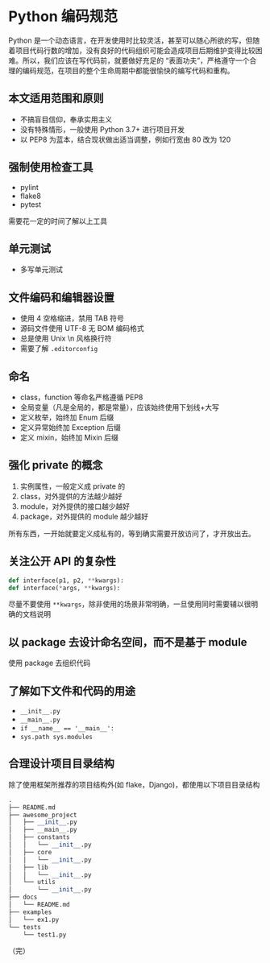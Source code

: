 # Python 编码规范

Python 是一个动态语言，在开发使用时比较灵活，甚至可以随心所欲的写，但随着项目代码行数的增加，没有良好的代码组织可能会造成项目后期维护变得比较困难。所以，我们应该在写代码前，就要做好充足的 “表面功夫”，严格遵守一个合理的编码规范，在项目的整个生命周期中都能很愉快的编写代码和重构。

## 本文适用范围和原则

* 不搞盲目信仰，奉承实用主义
* 没有特殊情形，一般使用 Python 3.7+ 进行项目开发
* 以 PEP8 为蓝本，结合现状做出适当调整，例如行宽由 80 改为 120

## 强制使用检查工具

* pylint
* flake8
* pytest

需要花一定的时间了解以上工具

## 单元测试

* 多写单元测试

## 文件编码和编辑器设置

* 使用 4 空格缩进，禁用 TAB 符号
* 源码文件使用 UTF-8 无 BOM 编码格式
* 总是使用 Unix \n 风格换行符
* 需要了解 `.editorconfig`

## 命名

* class，function 等命名严格遵循 PEP8
* 全局变量（凡是全局的，都是常量），应该始终使用下划线+大写
* 定义枚举，始终加 Enum 后缀
* 定义异常始终加 Exception 后缀
* 定义 mixin，始终加 Mixin 后缀

## 强化 private 的概念

1. 实例属性，一般定义成 private 的
2. class，对外提供的方法越少越好
3. module，对外提供的接口越少越好
4. package，对外提供的 module 越少越好

所有东西，一开始就要定义成私有的，等到确实需要开放访问了，才开放出去。

## 关注公开 API 的复杂性

```python
def interface(p1, p2, **kwargs):
def interface(*args, **kwargs):
```

尽量不要使用 `**kwargs`，除非使用的场景非常明确，一旦使用同时需要辅以很明确的文档说明

## 以 package 去设计命名空间，而不是基于 module

使用 package 去组织代码

## 了解如下文件和代码的用途

* `__init__.py`
* `__main__.py`
* `if __name__ == '__main__':`
* `sys.path sys.modules`

## 合理设计项目目录结构

除了使用框架所推荐的项目结构外(如 flake，Django)，都使用以下项目目录结构

```python
.
├── README.md
├── awesome_project
│   ├── __init__.py
│   ├── __main__.py
│   ├── constants
│   │   └── __init__.py
│   ├── core
│   │   └── __init__.py
│   ├── lib
│   │   └── __init__.py
│   └── utils
│       └── __init__.py
├── docs
│   └── README.md
├── examples
│   └── ex1.py
└── tests
    └── test1.py

```

（完）
